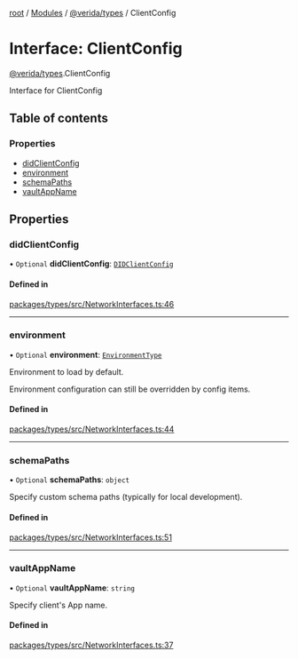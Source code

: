 [root](../README.md) / [Modules](../modules.md) / [@verida/types](../modules/verida_types.md) / ClientConfig

# Interface: ClientConfig

[@verida/types](../modules/verida_types.md).ClientConfig

Interface for ClientConfig

## Table of contents

### Properties

- [didClientConfig](verida_types.ClientConfig.md#didclientconfig)
- [environment](verida_types.ClientConfig.md#environment)
- [schemaPaths](verida_types.ClientConfig.md#schemapaths)
- [vaultAppName](verida_types.ClientConfig.md#vaultappname)

## Properties

### didClientConfig

• `Optional` **didClientConfig**: [`DIDClientConfig`](verida_types.DIDClientConfig.md)

#### Defined in

[packages/types/src/NetworkInterfaces.ts:46](https://github.com/verida/verida-js/blob/032961c/packages/types/src/NetworkInterfaces.ts#L46)

___

### environment

• `Optional` **environment**: [`EnvironmentType`](../enums/verida_types.EnvironmentType.md)

Environment to load by default.

Environment configuration can still be overridden by config items.

#### Defined in

[packages/types/src/NetworkInterfaces.ts:44](https://github.com/verida/verida-js/blob/032961c/packages/types/src/NetworkInterfaces.ts#L44)

___

### schemaPaths

• `Optional` **schemaPaths**: `object`

Specify custom schema paths (typically for local development).

#### Defined in

[packages/types/src/NetworkInterfaces.ts:51](https://github.com/verida/verida-js/blob/032961c/packages/types/src/NetworkInterfaces.ts#L51)

___

### vaultAppName

• `Optional` **vaultAppName**: `string`

Specify client's App name.

#### Defined in

[packages/types/src/NetworkInterfaces.ts:37](https://github.com/verida/verida-js/blob/032961c/packages/types/src/NetworkInterfaces.ts#L37)
